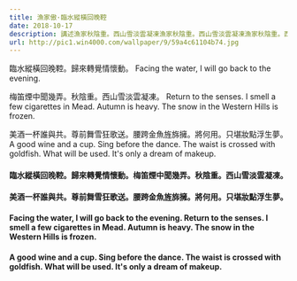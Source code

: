 ```yaml
---
title: 漁家傲·臨水縱橫回晚鞚
date: 2018-10-17
description: 講述漁家秋陰重。西山雪淡雲凝凍漁家秋陰重。西山雪淡雲凝凍漁家秋陰重。西山雪淡雲凝凍漁家秋陰重。西山雪淡雲凝凍漁家秋陰重。西山雪淡雲凝凍
url: http://pic1.win4000.com/wallpaper/9/59a4c61104b74.jpg
---
```

臨水縱橫回晚鞚。歸來轉覺情懷動。
Facing the water, I will go back to the evening.

梅笛煙中聞幾弄。秋陰重。西山雪淡雲凝凍。
Return to the senses. I smell a few cigarettes in Mead. Autumn is heavy. The snow in the Western Hills is frozen.

美酒一杯誰與共。尊前舞雪狂歌送。腰跨金魚旌旆擁。將何用。只堪妝點浮生夢。
A good wine and a cup. Sing before the dance. The waist is crossed with goldfish. What will be used. It's only a dream of makeup.
<escape><!-- more --></escape>
#### 臨水縱橫回晚鞚。歸來轉覺情懷動。梅笛煙中聞幾弄。秋陰重。西山雪淡雲凝凍。
#### 美酒一杯誰與共。尊前舞雪狂歌送。腰跨金魚旌旆擁。將何用。只堪妝點浮生夢。

#### Facing the water, I will go back to the evening. Return to the senses. I smell a few cigarettes in Mead. Autumn is heavy. The snow in the Western Hills is frozen.
#### A good wine and a cup. Sing before the dance. The waist is crossed with goldfish. What will be used. It's only a dream of makeup.